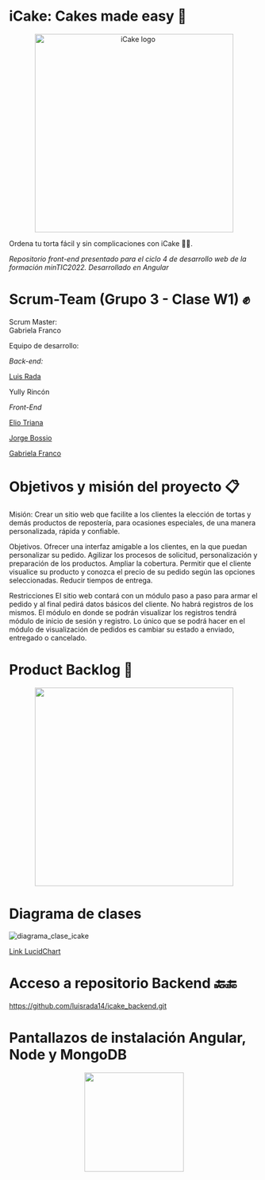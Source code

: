 # iCake: Cakes made easy 🎂
<p align="center">
 <img width="400" src="https://user-images.githubusercontent.com/74123374/125211014-e4eac780-e268-11eb-93ef-d14a92d3e6de.PNG" alt="iCake logo">
</p>
Ordena tu torta fácil y sin complicaciones con iCake 🏃‍♂️.

_Repositorio front-end presentado para el ciclo 4 de desarrollo web de la formación minTIC2022._
_Desarrollado en Angular_

# Scrum-Team (Grupo 3 - Clase W1) ✊

Scrum Master:  
Gabriela Franco

Equipo de desarrollo:

_Back-end:_

[Luis Rada](https://www.github.com/luisrada14)

Yully Rincón


_Front-End_

[Elio Triana](https://www.github.com/mr95david)

[Jorge Bossio](https://github.com/jbossio)

[Gabriela Franco](https://www.github.com/gfrancoa)

# Objetivos y misión del proyecto 📋

Misión: Crear un sitio web que facilite a los clientes la elección de tortas y demás productos de repostería, para ocasiones especiales, de una manera personalizada, rápida y confiable. 

Objetivos.
Ofrecer una interfaz amigable a los clientes, en la que puedan personalizar su pedido.
Agilizar los procesos de solicitud, personalización y preparación de los productos.
Ampliar la cobertura. 
Permitir que el cliente visualice su producto y conozca el precio de su pedido según las opciones seleccionadas.
Reducir tiempos de entrega.

Restricciones
El sitio web contará con un módulo paso a paso para armar el pedido y al final pedirá datos básicos del cliente. No habrá registros de los mismos. El módulo en donde se podrán visualizar los registros tendrá módulo de inicio de sesión y registro. Lo único que se podrá hacer en el módulo de visualización de pedidos es cambiar su estado a enviado, entregado o cancelado.

# Product Backlog 📑

 <p align="center">
 <a href='https://sharing.clickup.com/l/h/2zu12-115/c9fbaeb2792764c'><img width="400" src="https://user-images.githubusercontent.com/74123374/125211287-efa65c00-e26a-11eb-9b01-350c55fa4b95.png"></a>
  </p>
  
# Diagrama de clases
![diagrama_clase_icake](https://user-images.githubusercontent.com/74123374/125211481-4b251980-e26c-11eb-9026-7329c253fb3f.png)

[Link LucidChart](https://lucid.app/documents/embeddedchart/97a0e94a-9a93-4bc4-99c7-26e7a9d48a52)

# Acceso a repositorio Backend 🔙🔚

https://github.com/luisrada14/icake_backend.git

# Pantallazos de instalación Angular, Node y MongoDB

 <p align="center">
 <a href='https://drive.google.com/drive/folders/1g5jHjlQpNGuaw1ntxLz_u4rSKxxziWd6?usp=sharing'><img width="200" src="https://user-images.githubusercontent.com/74123374/125212279-e53b9080-e271-11eb-88b1-8f7ba010bbcb.png"></a>
  </p>
